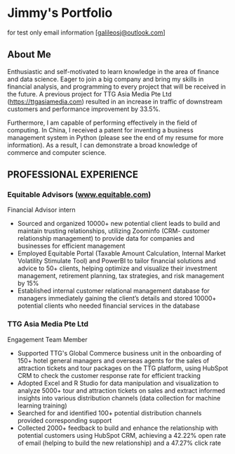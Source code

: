 # Jimmy's Portfolio
for test only
email information [galileosj@outlook.com]

## About Me

Enthusiastic and self-motivated to learn knowledge in the area of finance and data science. Eager to join a big company and bring my skills in financial analysis, and programming to every project that will be received in the future. A previous project for TTG Asia Media Pte Ltd (https://ttgasiamedia.com) resulted in an increase in traffic of downstream customers and performance improvement by 33.5%.

Furthermore, I am capable of performing effectively in the field of computing. In China, I received a patent for inventing a business management system in Python (please see the end of my resume for more information). As a result, I can demonstrate a broad knowledge of commerce and computer science.

## PROFESSIONAL EXPERIENCE
### Equitable Advisors (www.equitable.com)
Financial Advisor intern

- Sourced and organized 10000+ new potential client leads to build and maintain trusting relationships, utilizing Zoominfo (CRM- customer relationship management) to provide data for companies and businesses for efficient management
- Employed Equitable Portal (Taxable Amount Calculation, Internal Market Volatility Stimulate Tool) and PowerBI to tailor financial solutions and advice to 50+ clients, helping optimize and visualize their investment management, retirement planning, tax strategies, and risk management by 15%
- Established internal customer relational management database for managers immediately gaining the client’s details and stored 10000+ potential clients who needed financial services in the database

### TTG Asia Media Pte Ltd
Engagement Team Member

- Supported TTG's Global Commerce business unit in the onboarding of 150+ hotel general managers and overseas agents for the sales of attraction tickets and tour packages on the TTG platform, using HubSpot CRM to check the customer response rate for efficient tracking
- Adopted Excel and R Studio for data manipulation and visualization to analyze 5000+ tour and attraction tickets on sales and extract informed insights into various distribution channels (data collection for machine learning training)
- Searched for and identified 100+ potential distribution channels provided corresponding support
- Collected 2000+ feedback to build and enhance the relationship with potential customers using HubSpot CRM, achieving a 42.22% open rate of email (helping to build the new relationship) and a 47.27% click rate

